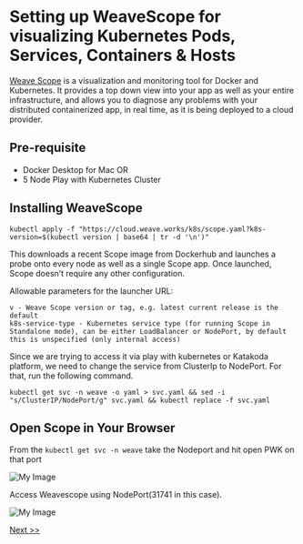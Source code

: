 # Setting up WeaveScope for visualizing Kubernetes Pods, Services, Containers & Hosts

[Weave Scope](https://www.weave.works/oss/scope/) is a visualization and monitoring tool for Docker and Kubernetes. It provides a top down view into your app as well as your entire infrastructure, and allows you to diagnose any problems with your distributed containerized app, in real time, as it is being deployed to a cloud provider.

## Pre-requisite

- Docker Desktop for Mac OR
- 5 Node Play with Kubernetes Cluster


## Installing WeaveScope

```
kubectl apply -f "https://cloud.weave.works/k8s/scope.yaml?k8s-version=$(kubectl version | base64 | tr -d '\n')"
```

This downloads a recent Scope image from Dockerhub and launches a probe onto every node as well as a single Scope app. 
Once launched, Scope doesn’t require any other configuration.

Allowable parameters for the launcher URL:

```
v - Weave Scope version or tag, e.g. latest current release is the default
k8s-service-type - Kubernetes service type (for running Scope in Standalone mode), can be either LoadBalancer or NodePort, by default this is unspecified (only internal access)
```

Since we are trying to access it via play with kubernetes or Katakoda platform, we need to change the service from ClusterIp to NodePort. For that, run the following command.

```
kubectl get svc -n weave -o yaml > svc.yaml && sed -i "s/ClusterIP/NodePort/g" svc.yaml && kubectl replace -f svc.yaml
```

## Open Scope in Your Browser


From the `kubectl get svc -n weave` take the Nodeport and hit open PWK on that port 


![My Image](https://raw.githubusercontent.com/collabnix/dockerlabs/master/kubernetes/workshop/weave-service.png)


Access Weavescope using NodePort(31741 in this case).

![My Image](https://raw.githubusercontent.com/collabnix/dockerlabs/master/kubernetes/workshop/Weave-UI.png)

[Next >>](https://collabnix.github.io/kubelabs/gke-setup.html)

